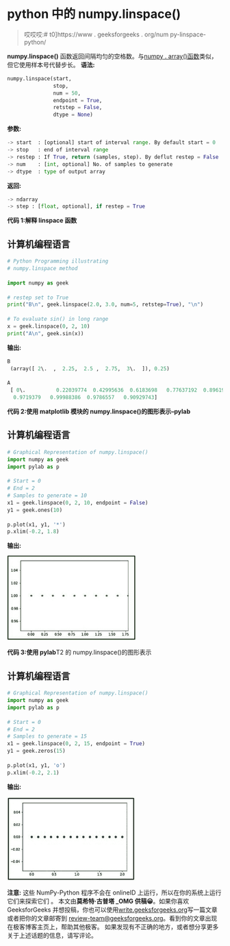 # python 中的 numpy.linspace()

> 哎哎哎:# t0]https://www . geeksforgeeks . org/num py-linspace-python/

**numpy.linspace()** 函数返回间隔均匀的空格数。与[numpy . array()函数](https://www.geeksforgeeks.org/numpy-arange-python/)类似，但它使用样本号代替步长。
**语法:**

```py
numpy.linspace(start,
               stop,
               num = 50,
               endpoint = True,
               retstep = False,
               dtype = None)
```

**参数:**

```py
-> start  : [optional] start of interval range. By default start = 0
-> stop   : end of interval range
-> restep : If True, return (samples, step). By deflut restep = False
-> num    : [int, optional] No. of samples to generate
-> dtype  : type of output array
```

**返回:**

```py
-> ndarray
-> step : [float, optional], if restep = True
```

**代码 1:解释 linspace 函数**

## 计算机编程语言

```py
# Python Programming illustrating
# numpy.linspace method

import numpy as geek

# restep set to True
print("B\n", geek.linspace(2.0, 3.0, num=5, retstep=True), "\n")

# To evaluate sin() in long range
x = geek.linspace(0, 2, 10)
print("A\n", geek.sin(x))
```

**输出:**

```py
B
 (array([ 2\.  ,  2.25,  2.5 ,  2.75,  3\.  ]), 0.25)

A
 [ 0\.          0.22039774  0.42995636  0.6183698   0.77637192  0.8961922
  0.9719379   0.99988386  0.9786557   0.90929743]
```

**代码 2:使用 matplotlib 模块的 numpy.linspace()的图形表示–pylab**

## 计算机编程语言

```py
# Graphical Representation of numpy.linspace()
import numpy as geek
import pylab as p

# Start = 0
# End = 2
# Samples to generate = 10
x1 = geek.linspace(0, 2, 10, endpoint = False)
y1 = geek.ones(10)

p.plot(x1, y1, '*')
p.xlim(-0.2, 1.8)
```

**输出:**

![](img/14af62faa46efefb343e7781624c901f.png)

**代码 3:使用 pylab**T2 的 numpy.linspace()的图形表示

## 计算机编程语言

```py
# Graphical Representation of numpy.linspace()
import numpy as geek
import pylab as p

# Start = 0
# End = 2
# Samples to generate = 15
x1 = geek.linspace(0, 2, 15, endpoint = True)
y1 = geek.zeros(15)

p.plot(x1, y1, 'o')
p.xlim(-0.2, 2.1)
```

**输出:**

![](img/34f678abfb35a8baa67140c7edcaddb3.png)

**注意:**
这些 NumPy-Python 程序不会在 onlineID 上运行，所以在你的系统上运行它们来探索它们
。
本文由**莫希特·古普塔 _OMG 供稿😀**。如果你喜欢 GeeksforGeeks 并想投稿，你也可以使用[write.geeksforgeeks.org](https://write.geeksforgeeks.org)写一篇文章或者把你的文章邮寄到 review-team@geeksforgeeks.org。看到你的文章出现在极客博客主页上，帮助其他极客。
如果发现有不正确的地方，或者想分享更多关于上述话题的信息，请写评论。